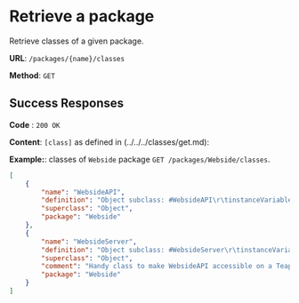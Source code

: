 # Retrieve a package
Retrieve classes of a given package.    

**URL**: `/packages/{name}/classes`

**Method**: `GET`

## Success Responses

**Code** : `200 OK`

**Content**: `[class]` as defined in (../../../classes/get.md):

**Example:**: classes of `Webside` package `GET /packages/Webside/classes`.
```json
[
    {
        "name": "WebsideAPI",
        "definition": "Object subclass: #WebsideAPI\r\tinstanceVariableNames: 'request server'\r\tclassVariableNames: 'Debuggers Evaluations Objects Workspaces'\r\tpoolDictionaries: ''\r\tcategory: 'Webside-Base'",
        "superclass": "Object",
        "package": "Webside"
    },
    {
        "name": "WebsideServer",
        "definition": "Object subclass: #WebsideServer\r\tinstanceVariableNames: 'server apiClass baseUri port resources'\r\tclassVariableNames: ''\r\tpoolDictionaries: ''\r\tcategory: 'Webside-Base'",
        "superclass": "Object",
        "comment": "Handy class to make WebsideAPI accessible on a Teapot server.\r\rWebsideServer allInstances.\r\rWebsideServer new\r\tbaseUri: '/pharo';\r\tport: 9001;\r\tstart",
        "package": "Webside"
    }
]
```